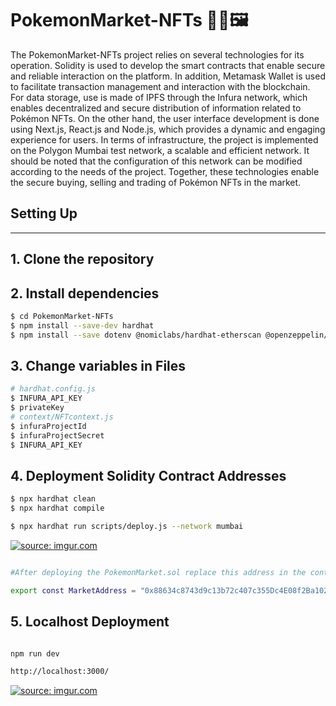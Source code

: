 # PokemonMarket-NFTs 🛒💎🖼️

The PokemonMarket-NFTs project relies on several technologies for its operation. Solidity is used to develop the smart contracts that enable secure and reliable interaction on the platform. In addition, Metamask Wallet is used to facilitate transaction management and interaction with the blockchain. For data storage, use is made of IPFS through the Infura network, which enables decentralized and secure distribution of information related to Pokémon NFTs. On the other hand, the user interface development is done using Next.js, React.js and Node.js, which provides a dynamic and engaging experience for users. In terms of infrastructure, the project is implemented on the Polygon Mumbai test network, a scalable and efficient network. It should be noted that the configuration of this network can be modified according to the needs of the project. Together, these technologies enable the secure buying, selling and trading of Pokémon NFTs in the market.


## Setting Up
---
## 1. Clone the repository
## 2. Install dependencies
```bash
$ cd PokemonMarket-NFTs
$ npm install --save-dev hardhat
$ npm install --save dotenv @nomiclabs/hardhat-etherscan @openzeppelin/contracts @nomicfoundation/hardhat-chai-matchers @nomicfoundation/hardhat-toolbox 
```
## 3. Change variables in Files
```bash
# hardhat.config.js
$ INFURA_API_KEY
$ privateKey
# context/NFTcontext.js
$ infuraProjectId
$ infuraProjectSecret
$ INFURA_API_KEY
```

## 4. Deployment Solidity Contract Addresses
```bash
$ npx hardhat clean
$ npx hardhat compile
```

``` bash
$ npx hardhat run scripts/deploy.js --network mumbai
```

<a href="https://imgur.com/fLSnZGm"><img src="https://i.imgur.com/fLSnZGm.gif" title="source: imgur.com" /></a>


``` bash

#After deploying the PokemonMarket.sol replace this address in the context/contants.js file with the variable:

export const MarketAddress = "0x88634c8743d9c13b72c407c355Dc4E08f2Ba1025"; //Contract Address for PokemonMarket.sol

```

## 5. Localhost Deployment

``` bash

npm run dev

http://localhost:3000/

```

<a href="https://imgur.com/Kx1tbHr"><img src="https://i.imgur.com/Kx1tbHr.gif" title="source: imgur.com" /></a>






































